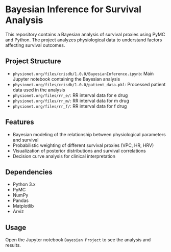 # Bayesian Inference for Survival Analysis

This repository contains a Bayesian analysis of survival proxies using PyMC and Python. The project analyzes physiological data to understand factors affecting survival outcomes.

## Project Structure

- `physionet.org/files/crisdb/1.0.0/BayesianInference.ipynb`: Main Jupyter notebook containing the Bayesian analysis
- `physionet.org/files/crisdb/1.0.0/patient_data.pkl`: Processed patient data used in the analysis
- `physionet.org/files/rr_e/`: RR interval data for e drug
- `physionet.org/files/rr_m/`: RR interval data for m drug
- `physionet.org/files/rr_f/`: RR interval data for f drug

## Features

- Bayesian modeling of the relationship between physiological parameters and survival
- Probabilistic weighting of different survival proxies (VPC, HR, HRV)
- Visualization of posterior distributions and survival correlations
- Decision curve analysis for clinical interpretation

## Dependencies

- Python 3.x
- PyMC
- NumPy
- Pandas
- Matplotlib
- Arviz

## Usage

Open the Jupyter notebook `Bayesian Project` to see the analysis and results.

